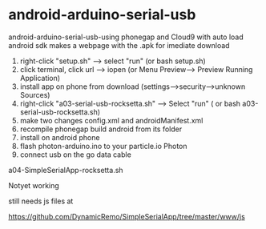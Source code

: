 # android-arduino-serial-usb
android-arduino-serial-usb-using phonegap and Cloud9 with auto load android sdk makes a webpage with the .apk for imediate download


1. right-click "setup.sh" --> select "run" (or bash setup.sh)
2. click terminal, click url --> iopen (or Menu Preview--> Preview Running Application)
3. install app on phone from download (settings-->security-->unknown Sources)
4. right-click "a03-serial-usb-rocksetta.sh"  --> Select "run" ( or bash a03-serial-usb-rocksetta.sh)
5. make two changes config.xml and androidManifest.xml
6. recompile phonegap build android from its folder
5. install on android phone
6. flash photon-arduino.ino to your particle.io Photon
7. connect usb on the go data cable




a04-SimpleSerialApp-rocksetta.sh

Notyet working

still needs js files at 

https://github.com/DynamicRemo/SimpleSerialApp/tree/master/www/js

